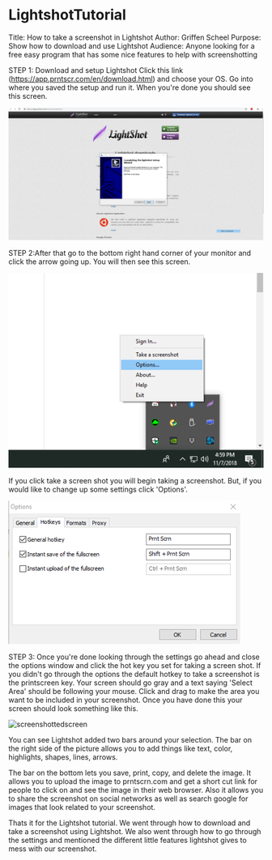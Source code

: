 # LightshotTutorial
Title: How to take a screenshot in Lightshot
Author: Griffen Scheel
Purpose: Show how to download and use Lightshot
Audience: Anyone looking for a free easy program that has some nice features to help with screenshotting

STEP 1: Download and setup Lightshot
Click this link (https://app.prntscr.com/en/download.html) and choose your OS.
Go into where you saved the setup and run it. When you're done you should see this screen.

![finishscreen](https://github.com/GriffenScheel/LightshotTutorial/blob/master/Screenshot_1.png?raw=true)


STEP 2:After that go to the bottom right hand corner of your monitor and click the arrow going up.
You will then see this screen.

![optionsscreen](https://github.com/GriffenScheel/LightshotTutorial/blob/master/Screenshot_3.png?raw=true)

If you click take a screen shot you will begin taking a screenshot. But, if you would like to change up some settings click 'Options'.

![hotkeys](https://github.com/GriffenScheel/LightshotTutorial/blob/master/Screenshot_5.png?raw=true)

STEP 3: Once you're done looking through the settings go ahead and close the options window and click the hot key you set for taking a screen shot. If you didn't go through the options the default hotkey to take a screenshot is the printscreen key.
Your screen should go gray and a text saying 'Select Area' should be following your mouse. Click and drag to make the area you want to be included in your screenshot. Once you have done this your screen should look something like this.

![screenshottedscreen](https://static.filehorse.com/screenshots/imaging-and-digital-photo/lightshot-screenshot-01.jpg)

You can see Lightshot added two bars around your selection. 
The bar on the right side of the picture allows you to add things like text, color, highlights, shapes, lines, arrows. 

The bar on the bottom lets you save, print, copy, and delete the image. It allows you to upload the image to prntscrn.com and get a short cut link for people to click on and see the image in their web browser. 
Also it allows you to share the screenshot on social networks as well as search google for images that look related to your screenshot.

Thats it for the Lightshot tutorial. We went through how to download and take a screenshot using Lightshot. We also went through how to go through the settings and mentioned the different little features lightshot gives to mess with our screenshot. 



      

       
      
   


